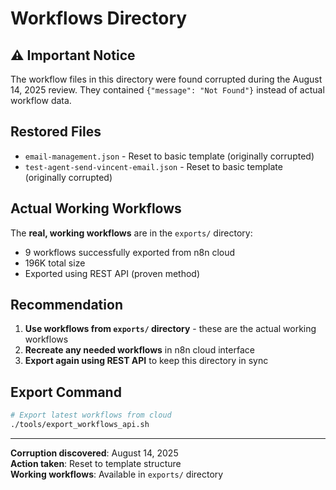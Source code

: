 # Workflows Directory

## ⚠️ Important Notice

The workflow files in this directory were found corrupted during the August 14, 2025 review.
They contained `{"message": "Not Found"}` instead of actual workflow data.

## Restored Files

- `email-management.json` - Reset to basic template (originally corrupted)
- `test-agent-send-vincent-email.json` - Reset to basic template (originally corrupted)

## Actual Working Workflows

The **real, working workflows** are in the `exports/` directory:
- 9 workflows successfully exported from n8n cloud
- 196K total size
- Exported using REST API (proven method)

## Recommendation

1. **Use workflows from `exports/` directory** - these are the actual working workflows
2. **Recreate any needed workflows** in n8n cloud interface
3. **Export again using REST API** to keep this directory in sync

## Export Command

```bash
# Export latest workflows from cloud
./tools/export_workflows_api.sh
```

---
**Corruption discovered**: August 14, 2025  
**Action taken**: Reset to template structure  
**Working workflows**: Available in `exports/` directory

